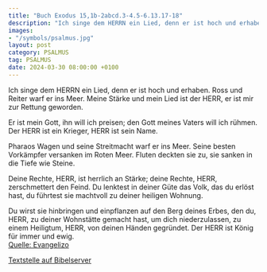 ```yaml
---
title: "Buch Exodus 15,1b-2abcd.3-4.5-6.13.17-18"
description: "Ich singe dem HERRN ein Lied, denn er ist hoch und erhaben. Ross und Reiter warf er ins Meer. Meine Stärke und mein Lied ist der HERR, er ist mir zur Rettung geworden.  Er ist mein Gott, ihn will ich preisen; den Gott meines Vaters will ich rühmen. Der HERR ist ein Krieger,  H...."
images:
- "/symbols/psalmus.jpg"
layout: post
category: PSALMUS
tag: PSALMUS
date: 2024-03-30 08:00:00 +0100
---
```

Ich singe dem HERRN ein Lied,
denn er ist hoch und erhaben.
Ross und Reiter warf er ins Meer.
Meine Stärke und mein Lied ist der HERR,
er ist mir zur Rettung geworden.

Er ist mein Gott, ihn will ich preisen;
den Gott meines Vaters will ich rühmen.
Der HERR ist ein Krieger, 
HERR ist sein Name.<!--more-->

Pharaos Wagen und seine Streitmacht warf er ins Meer. 
Seine besten Vorkämpfer versanken im Roten Meer.
Fluten deckten sie zu, 
sie sanken in die Tiefe wie Steine.

Deine Rechte, HERR, ist herrlich an Stärke; 
deine Rechte, HERR, zerschmettert den Feind.
Du lenktest in deiner Güte das Volk, das du erlöst hast, 
du führtest sie machtvoll zu deiner heiligen Wohnung.

Du wirst sie hinbringen und einpflanzen auf den Berg deines Erbes, 
den du, HERR, zu deiner Wohnstätte gemacht hast, um dich niederzulassen, 
zu einem Heiligtum, HERR, von deinen Händen gegründet.
Der HERR ist König für immer und ewig.<br>
[Quelle: Evangelizo](https://evangeliumtagfuertag.org/DE/gospel)

[Textstelle auf Bibelserver](https://www.bibleserver.com/EU/ps15,1b-2abcd.3-4.5-6.13.17-18)
